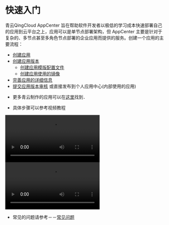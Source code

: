 ---
---

# 快速入门


青云QingCloud AppCenter 旨在帮助软件开发者以极低的学习成本快速部署自己的应用到云平台之上，应用可以是单节点部署架构，但 AppCenter 主要是针对于复杂的、多节点甚至多角色节点部署的企业应用而提供的服务。创建一个应用的主要流程：

- [创建应用](../app-mgmt/create-app.html)
- [创建应用版本](../app-version-mgmt/create-app-version.html)
	* [创建应用模版配置文件](../app-version-mgmt/create-app-config.html)
	* [创建应用使用的镜像](../app-version-mgmt/images/README.html)
- [完善应用的详细信息](../app-mgmt/create-app.html#complete_app_details)
- [提交应用版本审核](../app-version-mgmt/submit-app-version.html) 或直接发布到个人应用中心(内部使用的应用)

* 更多青云制作的应用可以在[这里](https://github.com/qingCloudAppcenter/)找到．


* 具体步骤可以参考视频教程

<video src="https://appcenter-docs.pek3a.qingstor.com/developer-guide/docs/videos/AppCenter2.0_Training_Fix.mp4" controls="controls">
您的浏览器不支持 video 标签。
</video>

<video src="https://appcenter-docs.pek3a.qingstor.com/developer-guide/docs/videos/tomcatdemo_720p.mp4" controls="controls">
您的浏览器不支持 video 标签。
</video>

* 常见的问题请参考－－[常见问题](../faq/README.html)
